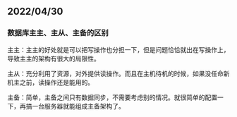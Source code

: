## 2022/04/30

### 数据库主主、主从、主备的区别



主主：主主的好处就是可以把写操作也分担一下，但是问题恰恰就出在写操作上，导致主主的架构有很大的局限性。

主从：充分利用了资源，对外提供读操作。而且在主机待机的时候，如果没任命新机主之前，读操作还是能用的。

主备：简单，主备之间只有数据同步，不需要考虑别的情况。就很简单的配置一下，再搞一台服务器就能组成主备架构了。

## 